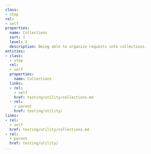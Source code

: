 ```yaml
---
class:
- stop
rel:
- self
properties:
  name: Collections
  sort: 1
  level: 2
  description: Being able to organize requests into collections.
entities:
- class:
  - stop
  rel:
  - self
  properties:
    name: Collections
  links:
  - rel:
    - self
    href: testing/utility/collections.md
  - rel:
    - parent
    href: testing/utility/
links:
- rel:
  - self
  href: testing/utility/collections.md
- rel:
  - parent
  href: testing/utility/
...
```

